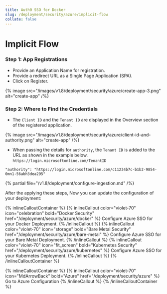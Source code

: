 ```yaml
---
title: Auth0 SSO for Docker
slug: /deployment/security/azure/implicit-flow
collate: false
---
```


# Implicit Flow

### Step 1: App Registrations

- Provide an Application Name for registration.
- Provide a redirect URL as a Single Page Application (SPA).
- Click on Register.

{% image src="/images/v1.8/deployment/security/azure/create-app-3.png" alt="create-app" /%}

### Step 2: Where to Find the Credentials

- The `Client ID` and the `Tenant ID` are displayed in the Overview section of the registered application.

{% image src="/images/v1.8/deployment/security/azure/client-id-and-authority.png" alt="create-app" /%}

- When passing the details for `authority`, the `Tenant ID` is added to the URL as shown in the example
  below. `https://login.microsoftonline.com/TenantID`

```commandline
"authority": "https://login.microsoftonline.com/c11234b7c-b1b2-9854-0mn1-56abh3dea295"
```

{% partial file="/v1.8/deployment/configure-ingestion.md" /%}


After the applying these steps, Now you can update the configuration of your deployment:

{% inlineCalloutContainer %}
  {% inlineCallout
    color="violet-70"
    icon="celebration"
    bold="Docker Security"
    href="/deployment/security/azure/docker" %}
    Configure Azure SSO for your Docker Deployment.
  {% /inlineCallout %}
  {% inlineCallout
    color="violet-70"
    icon="storage"
    bold="Bare Metal Security"
    href="/deployment/security/azure/bare-metal" %}
    Configure Azure SSO for your Bare Metal Deployment.
  {% /inlineCallout %}
  {% inlineCallout
    color="violet-70"
    icon="fit_screen"
    bold="Kubernetes Security"
    href="/deployment/security/azure/kubernetes" %}
    Configure Azure SSO for your Kubernetes Deployment.
  {% /inlineCallout %}
{% /inlineCalloutContainer %}


{% inlineCalloutContainer %}
  {% inlineCallout
    color="violet-70"
    icon="MdArrowBack"
    bold="Azure"
    href="/deployment/security/azure" %}
    Go to Azure Configuration
  {% /inlineCallout %}
{% /inlineCalloutContainer %}